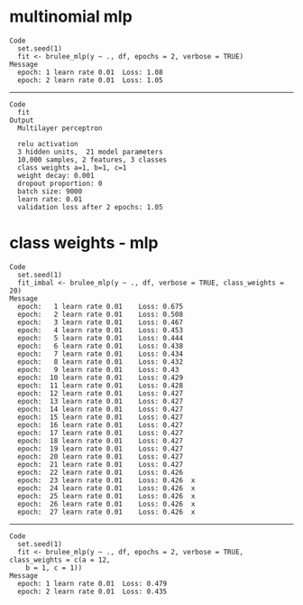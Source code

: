 # multinomial mlp

    Code
      set.seed(1)
      fit <- brulee_mlp(y ~ ., df, epochs = 2, verbose = TRUE)
    Message
      epoch: 1 learn rate 0.01 	Loss: 1.08 
      epoch: 2 learn rate 0.01 	Loss: 1.05 

---

    Code
      fit
    Output
      Multilayer perceptron
      
      relu activation
      3 hidden units,  21 model parameters
      10,000 samples, 2 features, 3 classes 
      class weights a=1, b=1, c=1 
      weight decay: 0.001 
      dropout proportion: 0 
      batch size: 9000 
      learn rate: 0.01 
      validation loss after 2 epochs: 1.05 

# class weights - mlp

    Code
      set.seed(1)
      fit_imbal <- brulee_mlp(y ~ ., df, verbose = TRUE, class_weights = 20)
    Message
      epoch:   1 learn rate 0.01 	Loss: 0.675 
      epoch:   2 learn rate 0.01 	Loss: 0.508 
      epoch:   3 learn rate 0.01 	Loss: 0.467 
      epoch:   4 learn rate 0.01 	Loss: 0.453 
      epoch:   5 learn rate 0.01 	Loss: 0.444 
      epoch:   6 learn rate 0.01 	Loss: 0.438 
      epoch:   7 learn rate 0.01 	Loss: 0.434 
      epoch:   8 learn rate 0.01 	Loss: 0.432 
      epoch:   9 learn rate 0.01 	Loss: 0.43 
      epoch:  10 learn rate 0.01 	Loss: 0.429 
      epoch:  11 learn rate 0.01 	Loss: 0.428 
      epoch:  12 learn rate 0.01 	Loss: 0.427 
      epoch:  13 learn rate 0.01 	Loss: 0.427 
      epoch:  14 learn rate 0.01 	Loss: 0.427 
      epoch:  15 learn rate 0.01 	Loss: 0.427 
      epoch:  16 learn rate 0.01 	Loss: 0.427 
      epoch:  17 learn rate 0.01 	Loss: 0.427 
      epoch:  18 learn rate 0.01 	Loss: 0.427 
      epoch:  19 learn rate 0.01 	Loss: 0.427 
      epoch:  20 learn rate 0.01 	Loss: 0.427 
      epoch:  21 learn rate 0.01 	Loss: 0.427 
      epoch:  22 learn rate 0.01 	Loss: 0.426 
      epoch:  23 learn rate 0.01 	Loss: 0.426  x 
      epoch:  24 learn rate 0.01 	Loss: 0.426  x 
      epoch:  25 learn rate 0.01 	Loss: 0.426  x 
      epoch:  26 learn rate 0.01 	Loss: 0.426  x 
      epoch:  27 learn rate 0.01 	Loss: 0.426  x 

---

    Code
      set.seed(1)
      fit <- brulee_mlp(y ~ ., df, epochs = 2, verbose = TRUE, class_weights = c(a = 12,
        b = 1, c = 1))
    Message
      epoch: 1 learn rate 0.01 	Loss: 0.479 
      epoch: 2 learn rate 0.01 	Loss: 0.435 

